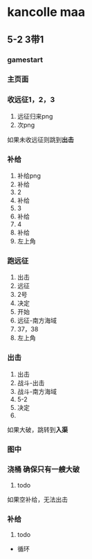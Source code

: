 # kancolle maa

## 5-2 3带1

### gamestart

### 主页面

### 收远征1，2，3

1. 远征归来png
2. 次png

如果未收远征则跳到**出击**

### 补给

1. 补给png
2. 补给
3. 2
4. 补给
5. 3
6. 补给
7. 4
8. 补给
9. 左上角

### 跑远征

1. 出击
2. 远征
3. 2号
4. 决定
5. 开始
6. 远征-南方海域
7. 37，38
8. 左上角

### 出击

1. 出击
2. 战斗-出击
3. 战斗-南方海域
4. 5-2
5. 决定
6.

如果大破，跳转到**入渠**

### 图中

### 浇桶 确保只有一艘大破

1. todo

如果空补给，无法出击

### 补给

1. todo

* 循环
